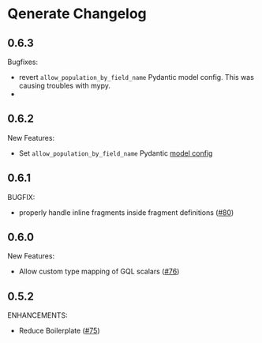 # Qenerate Changelog

## 0.6.3

Bugfixes:

* revert `allow_population_by_field_name` Pydantic model config. This was causing troubles with mypy.
*
## 0.6.2

New Features:

* Set `allow_population_by_field_name` Pydantic [model config](https://docs.pydantic.dev/1.10/usage/model_config/#options)

## 0.6.1

BUGFIX:

* properly handle inline fragments inside fragment definitions ([#80](https://github.com/app-sre/qenerate/pull/80))

## 0.6.0

New Features:

* Allow custom type mapping of GQL scalars ([#76](https://github.com/app-sre/qenerate/pull/76))

## 0.5.2

ENHANCEMENTS:

* Reduce Boilerplate ([#75](https://github.com/app-sre/qenerate/pull/75))
